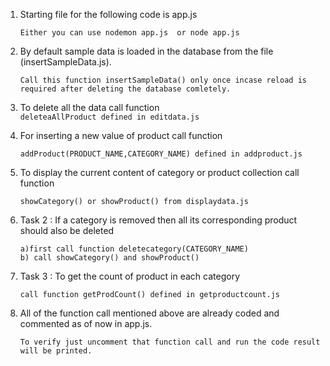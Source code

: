 1.  Starting file for the following code is app.js
    
    `Either you can use nodemon app.js  or node app.js`

2. By default sample data is loaded in the database from the file (insertSampleData.js).

    `Call this function insertSampleData() only once incase reload is required after deleting the database comletely.`


3. To delete all the data call function                    
     `deleteaAllProduct defined in editdata.js`


4. For inserting a new value of product call function 

   `addProduct(PRODUCT_NAME,CATEGORY_NAME) defined in addproduct.js`

5. To display the current content of category or product collection call function 

    `showCategory() or showProduct() from displaydata.js`

6. Task 2 : If a category is removed then all its corresponding product should also be deleted
    
    ```To verify this 
    a)first call function deletecategory(CATEGORY_NAME)
    b) call showCategory() and showProduct()
    ```

7. Task  3 : To  get the count of product in each category
    
    `call function getProdCount() defined in getproductcount.js`


8. All of the function call mentioned above are already coded and commented as of now in app.js. 

    `To verify just uncomment that function call and run the code result will be printed.`



